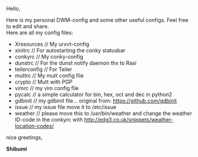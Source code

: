 Hello,

Here is my personal DWM-config and some other useful configs. Feel free to edit and share.  
Here are all my config files:
  
* Xresources // My urxvt-config
* xinitrc // For autostarting the conky statusbar
* conkyrc // My conky-config
* dunstrc // For the dunst notify daemon thx to Rasi
* teilerconfig // For Teiler 
* muttrc // My mutt config file
* crypto // Mutt with PGP
* vimrc // my vim config file
* pycalc // a simple calculator for bin, hex, oct and dec in python2
* gdbinit // my gdbinit file... original from: https://github.com/gdbinit
* issue // my issue file move it to /etc/issue
* weather // please move this to /usr/bin/weather and change the weather ID-code in
  the conkyrc with http://edg3.co.uk/snippets/weather-location-codes/

nice greetings,

**Shibumi**
